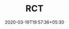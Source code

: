 ---
title: "RCT"
image: /images/clients/logo-rct.png
tags: ["logor"]
date: 2020-03-19T19:57:36+05:30
draft: false
---